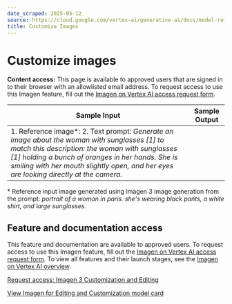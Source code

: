 ```yaml
---
date_scraped: 2025-05-12
source: https://cloud.google.com/vertex-ai/generative-ai/docs/model-reference/imagen-api-customization
title: Customize Images
---
```


# Customize images 

**Content access:** This page is available to approved users
that are signed in to their browser with an allowlisted email address.
To request access to use this Imagen feature,
fill out the [Imagen on Vertex AI access request form](https://docs.google.com/forms/d/e/1FAIpQLScN9KOtbuwnEh6pV7xjxib5up5kG_uPqnBtJ8GcubZ6M3i5Cw/viewform).

| Sample Input | Sample Output |
| --- | --- |
| 1. Reference image\*: 2. Text prompt: *Generate an image about the woman with sunglasses [1] to match this description: the woman with sunglasses [1] holding a bunch of oranges in her hands. She is smiling with her mouth slightly open, and her eyes are looking directly at the camera.* | |

\* Reference input image generated using Imagen 3 image generation from the prompt:
*portrait of a woman in paris. she's wearing black pants, a white shirt, and large
sunglasses*.

## Feature and documentation access

This feature and documentation are available to approved users.
To request access to use this Imagen feature,
fill out the [Imagen on Vertex AI access request form](https://docs.google.com/forms/d/e/1FAIpQLScN9KOtbuwnEh6pV7xjxib5up5kG_uPqnBtJ8GcubZ6M3i5Cw/viewform).
To view all features and their launch stages, see the
[Imagen on Vertex AI overview](../image/Imagen-on-Vertex-AI.md).

[Request access: Imagen 3 Customization and Editing](https://docs.google.com/forms/d/e/1FAIpQLScN9KOtbuwnEh6pV7xjxib5up5kG_uPqnBtJ8GcubZ6M3i5Cw/viewform)

[View Imagen for Editing and Customization model card](https://console.cloud.google.com/vertex-ai/publishers/google/model-garden/imagen-3.0-capability-001)